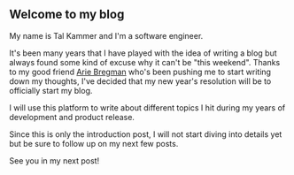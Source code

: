 ## Welcome to my blog

My name is Tal Kammer and I'm a software engineer.

It's been many years that I have played with the idea of writing a blog 
but always found some kind of excuse why it can't be "this weekend".
Thanks to my good friend [Arie Bregman](http://abregman.com/) who's been 
pushing me to start writing down my thoughts, I've decided that my new 
year's resolution will be to officially start my blog.

 
I will use this platform to write about different topics I hit
 during my years of development and product release.
 
 Since this is only the introduction post, I will not start diving into details yet but
 be sure to follow up on my next few posts.
 
 See you in my next post! 

